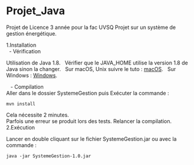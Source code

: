 # Projet_Java

Projet de Licence 3 année pour la fac UVSQ
Projet sur un système de gestion énergétique.

1.Installation  
    - Vérification  
   
Utilisation de Java 1.8.  
Vérifier que le JAVA_HOME utilise la version 1.8 de Java sinon la changer.  
Sur macOS, Unix suivre le tuto : [macOS](https://www.mkyong.com/java/how-to-set-java_home-environment-variable-on-mac-os-x/).    
Sur Windows : [Windows](https://confluence.atlassian.com/doc/setting-the-java_home-variable-in-windows-8895.html).  

    - Compilation    
Aller dans le dossier SystemeGestion puis Exécuter la commande :
```
mvn install
```
Cela nécessite 2 minutes.  
Parfois une erreur se produit lors des tests.  Relancer la compilation.  
2.Exécution 
   
Lancer en double cliquant sur le fichier SystemeGestion.jar
ou avec la commande :
```
java -jar SystemeGestion-1.0.jar
```